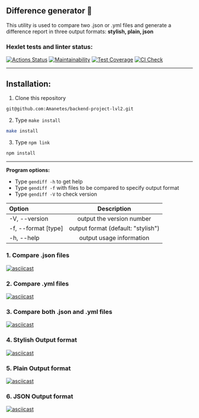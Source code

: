 ## Difference generator 📲

This utility is used to compare two .json or .yml files and generate a difference report in three output formats: **stylish, plain, json**

### Hexlet tests and linter status:
[![Actions Status](https://github.com/Amanetes/backend-project-lvl2/workflows/hexlet-check/badge.svg)](https://github.com/Amanetes/backend-project-lvl2/actions)
[![Maintainability](https://api.codeclimate.com/v1/badges/34d105550fcd4ba59d1f/maintainability)](https://codeclimate.com/github/Amanetes/backend-project-lvl2/maintainability)
[![Test Coverage](https://api.codeclimate.com/v1/badges/34d105550fcd4ba59d1f/test_coverage)](https://codeclimate.com/github/Amanetes/backend-project-lvl2/test_coverage)
[![CI Check](https://github.com/Amanetes/backend-project-lvl2/actions/workflows/main.yml/badge.svg)](https://github.com/Amanetes/backend-project-lvl2/actions/workflows/main.yml)

____

## Installation:

1. Clone this repository 
```bash
git@github.com:Amanetes/backend-project-lvl2.git
```
2. Type `make install` 
```bash
make install
```
3. Type `npm link`
```bash
npm install
```
____

**Program options:**

- Type `gendiff -h` to get help
- Type `gendiff -f` with files to be compared to specify output format
- Type `gendiff -V` to check version

| Option |Description|
| :--- |:----:|
| -V, --version | output the version number|
| -f, --format [type] |output format (default: "stylish")|
| -h, --help |output usage information|

### 1. Compare .json files
[![asciicast](https://asciinema.org/a/VEuUksFXBYQgBiWwpCh9Cx9Bi.svg)](https://asciinema.org/a/VEuUksFXBYQgBiWwpCh9Cx9Bi)
### 2. Compare .yml files
[![asciicast](https://asciinema.org/a/F5n0Tkvd6LVpmYw2ZAqE0ShXO.svg)](https://asciinema.org/a/F5n0Tkvd6LVpmYw2ZAqE0ShXO)
### 3. Compare both .json and .yml files
[![asciicast](https://asciinema.org/a/I4qaLHSaC0X3dhCr6zxj5ffoF.svg)](https://asciinema.org/a/I4qaLHSaC0X3dhCr6zxj5ffoF)
### 4. Stylish Output format
[![asciicast](https://asciinema.org/a/KTHQFE9WdyDUtrrtbt8xCQ9NV.svg)](https://asciinema.org/a/KTHQFE9WdyDUtrrtbt8xCQ9NV)
### 5. Plain Output format
[![asciicast](https://asciinema.org/a/rYLOo3BzqYHkYndvD9l9mT6tL.svg)](https://asciinema.org/a/rYLOo3BzqYHkYndvD9l9mT6tL)
### 6. JSON Output format
[![asciicast](https://asciinema.org/a/aZvc4mc8L4dbCOQoLpWpPcm92.svg)](https://asciinema.org/a/aZvc4mc8L4dbCOQoLpWpPcm92)
